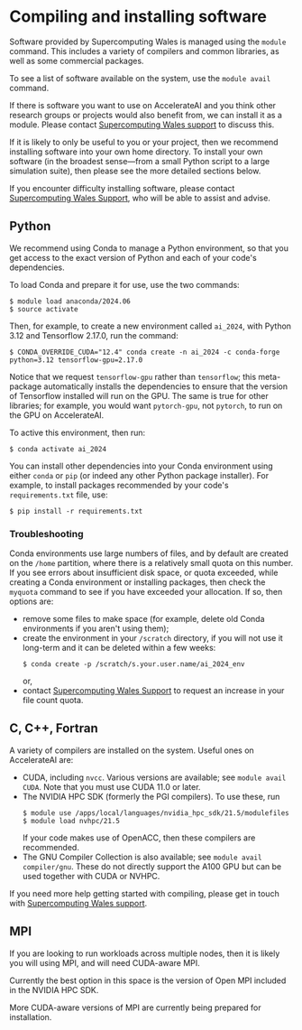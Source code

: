 # Compiling and installing software

Software provided by Supercomputing Wales is managed using the `module` command.
This includes a variety of compilers and common libraries, as well as some
commercial packages.

To see a list of software available on the system, use the `module avail` command.

If there is software you want to use on AccelerateAI and you think other research
groups or projects would also benefit from,
we can install it as a module.
Please contact [Supercomputing Wales support][scw-support] to discuss this.

If it is likely to only be useful to you or your project, then we recommend
installing software into your own home directory.
To install your own software (in the broadest sense&mdash;from a small Python
script to a large simulation suite), then please see the more detailed sections below.

If you encounter difficulty installing software, please contact
[Supercomputing Wales Support][scw-support],
who will be able to assist and advise.

## Python

We recommend using Conda to manage a Python environment, so that you
get access to the exact version of Python and each of your code's
dependencies.

To load Conda and prepare it for use, use the two commands:

```
$ module load anaconda/2024.06
$ source activate
```

Then, for example, to create a new environment called `ai_2024`,
with Python 3.12 and Tensorflow 2.17.0,
run the command:

```
$ CONDA_OVERRIDE_CUDA="12.4" conda create -n ai_2024 -c conda-forge python=3.12 tensorflow-gpu=2.17.0
```

Notice that we request `tensorflow-gpu` rather than `tensorflow`;
this meta-package automatically installs the dependencies
to ensure that the version of Tensorflow
installed will run on the GPU.
The same is true for other libraries;
for example,
you would want `pytorch-gpu`,
not `pytorch`,
to run on the GPU on AccelerateAI.

To active this environment, then run:

```
$ conda activate ai_2024
```

You can install other dependencies into your Conda environment using either `conda`
or `pip` (or indeed any other Python package installer). For example, to install
packages recommended by your code's `requirements.txt` file, use:

```
$ pip install -r requirements.txt
```

### Troubleshooting

Conda environments use large numbers of files, and by default are created on the
`/home` partition, where there is a relatively small quota on this number.
If you see errors about insufficient disk space, or quota exceeded, while creating
a Conda environment or installing packages, then check the `myquota` command to see
if you have exceeded your allocation. If so, then options are:

* remove some files to make space (for example, delete old Conda environments
  if you aren't using them);
* create the environment in your `/scratch` directory, if you will not use it
  long-term and it can be deleted within a few weeks:
  ```
  $ conda create -p /scratch/s.your.user.name/ai_2024_env
  ```
  or,
* contact [Supercomputing Wales Support][scw-support]
  to request an increase in your file
  count quota.


## C, C++, Fortran

A variety of compilers are installed on the system. Useful ones on AccelerateAI are:

* CUDA, including `nvcc`. Various versions are available; see `module avail CUDA`.
  Note that you must use CUDA 11.0 or later.
* The NVIDIA HPC SDK (formerly the PGI compilers). To use these, run
  ```
  $ module use /apps/local/languages/nvidia_hpc_sdk/21.5/modulefiles
  $ module load nvhpc/21.5
  ```
  If your code makes use of OpenACC, then these compilers are recommended.
* The GNU Compiler Collection is also available; see `module avail compiler/gnu`.
  These do not directly support the A100 GPU but can be used together with
  CUDA or NVHPC.

If you need more help getting started with compiling, please get in touch with
[Supercomputing Wales support][scw-support].

## MPI

If you are looking to run workloads across multiple nodes, then it is likely
you will using MPI, and will need CUDA-aware MPI.

Currently the best option in this space is the version of Open MPI included in the
NVIDIA HPC SDK.

More CUDA-aware versions of MPI are currently being prepared for installation.


[scw-support]: mailto:support@supercomputingwales.ac.uk
